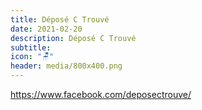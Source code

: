 ```yaml
---
title: Déposé C Trouvé
date: 2021-02-20
description: Déposé C Trouvé
subtitle:
icon: "🪑"
header: media/800x400.png
---
```


https://www.facebook.com/deposectrouve/
